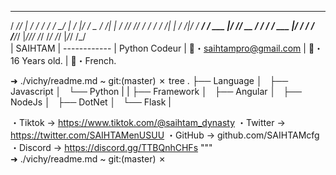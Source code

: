  
   _____ ___    ______  ___________    __  ___
  / ___//   |  /  _/ / / /_  __/   |  /  |/  /
  \__ \/ /| |  / // /_/ / / / / /| | / /|_/ / 
 ___/ / ___ |_/ // __  / / / / ___ |/ /  / /  
/____/_/  |_/___/_/ /_/ /_/ /_/  |_/_/  /_/   
                                                | SAIHTAM
                                                | ------------
                                                | Python Codeur
                                                | 📧・saihtampro@gmail.com
                                                | 📝・16 Years old.
                                                | 🏴・French.
            

➜ ./vichy/readme.md ~ git:(master) ✗ tree
.
├── Language
│   ├── Javascript
│   └── Python
|
|
├── Framework
│   ├── Angular
│   ├── NodeJs
│   ├── DotNet
│   └── Flask
|


 
  ・Tiktok     -> https://www.tiktok.com/@saihtam_dynasty
  ・Twitter    -> https://twitter.com/SAIHTAMenUSUU
  ・GitHub     -> github.com/SAIHTAMcfg
  ・Discord    -> https://discord.gg/TTBQnhCHFs
"""  
➜ ./vichy/readme.md ~ git:(master) ✗ 
